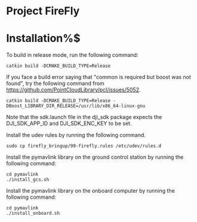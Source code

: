# Project FireFly

# Installation%$
To build in release mode, run the following command:

    catkin build -DCMAKE_BUILD_TYPE=Release

If you face a build error saying that "common is required but boost was not found", try the following command from https://github.com/PointCloudLibrary/pcl/issues/5052. 

    catkin build -DCMAKE_BUILD_TYPE=Release -DBoost_LIBRARY_DIR_RELEASE=/usr/lib/x86_64-linux-gnu

Note that the sdk.launch file in the dji_sdk package expects the DJI_SDK_APP_ID and DJI_SDK_ENC_KEY to be set.

Install the udev rules by running the following command.

    sudo cp firefly_bringup/99-firefly.rules /etc/udev/rules.d

Install the pymavlink library on the ground control station by running the following command:

    cd pymavlink
    ./install_gcs.sh

Install the pymavlink library on the onboard computer by running the following command:

    cd pymavlink
    ./install_onboard.sh
